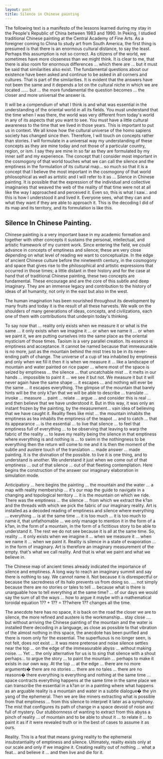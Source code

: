 ```yaml
---
layout: post
title: Silence in Chinese painting
---
```


The following text is a manifesto of the lessons learned during my stay in the People's Republic of China between 1983 and 1990. In Peking, I studied traditional Chinese painting at the Central Academy of Fine Arts. As a foreigner coming to China to study art from South America, the first thing is presumed is that there is an enormous cultural distance, to say the least. Perhaps this assumption is not so correct. As citizens of the world, we sometimes have more closeness than we might think. It is clear to me, that there is also room for enormous differences ... which there are ... but it must be said that similarities also exist. The fundamental questions about our existence have been asked and continue to be asked in all corners and cultures. That is part of the similarities. It is evident that the answers have not been the same and it depends a lot on the cultural niche in which we are located ...... but ... the more fundamental the question becomes ... the closer and more universal the answer is.

It will be a compendium of what I think is and what was essential in the understanding of the oriental world in all its fields. You must understand that the time when I was there, the world was very different from today's world in any of its aspects that you want to see. You must have a little cultural awareness to the time that we lived in those years. This is important to put us in context. We all know how the cultural universe of the homo sapiens society has changed since then. Therefore, I will touch on concepts rather than stories. I will formulate in a universal way my understanding of these concepts as they are mine today and not those of a particular country, region, or ism. I say they are mine in so far as they are formulated by my inner self and my experience. The concept that I consider most important in the cosmogony of that world touches what we can call the silence and the emptiness in the formulation of its cultural map... so much so that it is a concept that I believe the most important in the cosmogony of that world philosophical as well as artistic and I will refer to it as ... Silence in Chinese painting.
It is possible that the expression of the individual and collective imaginaries that weaved the web of the reality of that time were not at all like the way I approached and perceived it. Even so, this is what I saw... and this is how I understood it and lived it. Everyone sees,  what they can and what they want if  they are able to approach it.
This is the decoding I did of its map and its territory, and its formulation is like this.

## Silence In Chinese Painting.

Chinese painting is a very important base in my academic formation and together with other concepts it sustains the personal, intellectual, and artistic framework of my current work.
Since entering the field, we could advance in concepts of emptiness
and silence; these are very close depending on what level of reading we want to conceptualize.
In the edge of ancient Chinese culture before the nineteenth century, in the cosmogony and space that gives rise to the philosophical and artistic expressions that occurred in those times; a little distant in their history and for the case at hand that of traditional Chinese painting, 	these two concepts are fundamental.
These encourage and are the core of this subtle and deep imaginary. They are an immense legacy  and  contribution  to  the  history  of ideas of all humanity, not only in the east but also in the west.

The human imagination has been nourished throughout its development by many fruits and today it is the result of all these harvests. We walk on the shoulders of many generations of ideas, concepts, and civilizations, each one of them with contributions that underpin today's thinking.

To say now that ... reality only exists when we measure it or what is the same ... it only exists when we imagine it ... or when we name it ...
or when we paint it, we are putting ourselves into the same place as
the oriental mysticism of those times. Taoism is a very parallel creation. Its essence is emptiness and acceptance. It cannot be named 	because that immeasurable is no more, just as the mountain behind the mist tries to be in its never-ending path of change. The universe of a cup of tea inhabited by emptiness and only when we fill it then it is when we measure it ... like a landscape of mountain and water painted on rice paper ... where most of the space is seized by emptiness ... the silence ... that uncatchable mist ... it melts in our hands ... impossible to paint it ... we see it but not. We measure it but it will never again have the same shape ... it escapes ... and nothing will ever be the same ... it escapes everything. The glimpse of the mountain that barely hints will be the only k?an that we will be able to describe ... translate ... invoke ... measure ... paint ... relate ... argue ... and consider this is real ... and then believe that we have understood it. But in this way, it was only an instant frozen by the painting, by the measurement... vain idea of believing that we have caught it. Reality flees like mist ... the mountain inhabits the emptiness as tea inhabits the emptiness of the teapot ... and to catch ... that its appearance ... is the essential ... to live that silence ... to feel that emptiness full of everything ... to be observing that leaving to warp the fabric of the reality ... to leave my reality being the silence in that emptiness where everything is and nothing is ... to swim in the nothingness to be everything then the return will come to me and it is then the moment of the subtle and austere touch of the translation ... made answer ... made painting. It is the divination of the possible. to live it is one thing, and to understand is another. We understand it just when we come out of that emptiness ... out of that silence ... out of that fleeting contemplation. Here begins the construction of the answer our imaginary elaboration in simulation mode.

Anticipatory ... here begins the painting ... the mountain and the water ... a map with reality membership ... it's our map the guide to navigate in a changing and topological territory ... it is the mountain on which we ride. There was the emptiness ... the silence ... from which we extract the k?an and the threads with which we pick the fabric of our imaginary reality. Art is installed as a decoded reading of emptiness and silence where everything ... everything ... is at the same time ... it is too much ... it is too much to name it, that unfathomable ... we only manage to mention it in the form of a k?an, in the form of a mountain, in the form of a fictitious story to be able to understand it. The rest we do not see because it is all at the same time. So, reality ... it only exists when we imagine it ... when we measure it ... when we name it ... when we paint it. Reality is silence in a state of evaporation ... in the form of imaginary. Art is therefore an imaginary measurement of the empty. that's what we call reality. And that is what we paint and what we believe in.

The Chinese map of ancient times already indicated the importance of silence and emptiness. A long way to reach an imaginary summit and say there is nothing to say. We cannot name it. Not because it is disrespectful or because the sacredness of its halo prevents us from doing so. .... not simply because there are no stories or tales to tell ... because what is there is unarguable	how to tell everything at the same time? ... of our days we would say the sum of all the ways ... how to argue it maybe with a mathematical toroidal equation	1?? + 1?? = 1??where 1?? changes all the time.

The anecdote here has no space, it is back on the road the closer we are to silence, the more refined and austere is the workmanship... stay close .... but without arriving the Chinese painting of the mountain and the water is installed there decoding in a language, as close as possible to that vibration of the almost nothing in this space, the anecdote has been purified and there is room only for the essential. The superfluous is no longer seen, is not felt, does not exist ... it was mere pretense and noise silence settles near the top ... on the edge of the immeasurable abyss ... without making noise.
... Yet ... the only alternative for us is to sing that silence with a shout perhaps... to argue the story ... to paint the mountain ... perhaps to make it exists in our own way. At the top ... at the edge ... there are no more arguments� there are no stories ... there are no tales ... 	there are no reasons� there everything is everything and nothing at the same time ... space contracts everything happens at the same time in the same place we can transcribe the essential in a k?an or in a painting where what happens as an arguable reality is a mountain and water in a subtle dialogue� the yin yang of the ephemeral. Then we are like miners extracting what is possible from that emptiness ... from this silence	to interpret it later as a symphony. The mist that configures its path of change in a space devoid of noise and full of mystery. Our stubbornness of wanting to extract from this abyss a pinch of reality ... of mountain 	and to be able to shout it ... to relate it ... to paint it as if it were revealed truth or in the best of cases to assume it as ours.

Reality. This is a feat that means giving reality to the ephemeral insubstantiality of emptiness and silence. Ultimately, reality exists only at our scale and only if we imagine it. Creating reality out of nothing ... what a feat... and believe it ... and then live and die for it.